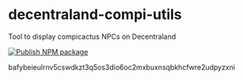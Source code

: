 # decentraland-compi-utils
Tool to display compicactus NPCs on Decentraland

[![Publish NPM package](https://github.com/SoapPunk/decentraland-compi-utils/actions/workflows/master.yml/badge.svg?branch=main)](https://github.com/SoapPunk/decentraland-compi-utils/actions/workflows/master.yml)

bafybeieulrnv5cswdkzt3q5os3dio6oc2mxbuxnsqbkhcfwre2udpyzxni
